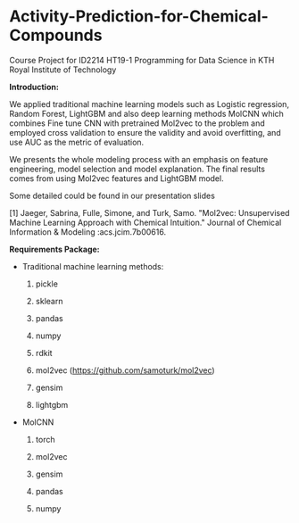 # Activity-Prediction-for-Chemical-Compounds
Course Project for ID2214 HT19-1 Programming for Data Science in KTH Royal Institute of Technology

**Introduction:**

We applied traditional machine learning models such as Logistic regression, Random Forest, LightGBM and also deep learning methods MolCNN which combines Fine tune CNN with pretrained Mol2vec to the problem and employed cross validation to ensure the validity and avoid overfitting, and use AUC as the metric of evaluation. 

We presents the whole modeling process with an emphasis on feature engineering, model selection and model explanation. The final results comes from using Mol2vec features and LightGBM model.

Some detailed could be found in our presentation slides

[1] Jaeger, Sabrina, Fulle, Simone, and Turk, Samo. "Mol2vec: Unsupervised Machine Learning Approach with Chemical Intuition." Journal of Chemical Information & Modeling :acs.jcim.7b00616.


**Requirements Package:**

* Traditional machine learning methods:

  1. pickle

  2. sklearn

  3. pandas

  4. numpy

  5. rdkit

  6. mol2vec (https://github.com/samoturk/mol2vec)

  7. gensim

  8. lightgbm

* MolCNN

  1. torch

  2. mol2vec

  3. gensim

  4. pandas

  5. numpy
